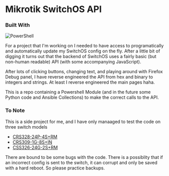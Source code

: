 # Mikrotik SwitchOS API

### Built With
![PowerShell][powershell-badge]

For a project that I'm working on I needed to have access to programatically and automatically update my SwitchOS config on the fly. After a little bit of digging it turns out that the backend of SwitchOS uses a fairly basic (but non-human readable) API (with some accompanying JavaScript). 

After lots of clicking buttons, changing text, and playing around with Firefox Debug panel, I have reverse engineered the API from hex and binary to integers and strings. At least I reverse engineered the main pages haha. 

This is a repo containing a Powershell Module (and in the future some Python code and Ansible Collections) to make the correct calls to the API. 

### To Note
This is a side project for me, and I have only manaaged to test the code on three switch models
 - [CRS328-24P-4S+RM](https://mikrotik.com/product/crs328_24p_4s_rm)
 - [CRS309-1G-8S+IN](https://mikrotik.com/product/crs309_1g_8s_in)
 - [CSS326-24G-2S+RM](https://mikrotik.com/product/CSS326-24G-2SplusRM)

There are bound to be some bugs with the code.
There is a possiblity that if an incorrect config is sent to the switch, it can corrupt and only be saved with a hard reboot. So please practice backups. 

[python-badge]: https://shields.io/badge/python-20232A?style=for-the-badge&logo=python&logoColor=61DAFB
[powershell-badge]: https://shields.io/badge/powershell-20232A?style=for-the-badge&logo=powershell&logoColor=61DAFB
[powershell-url]: https://learn.microsoft.com/en-us/powershell/
